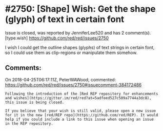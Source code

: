 
#2750: [Shape] Wish: Get the shape (glyph) of text in certain font
================================================================================
Issue is closed, was reported by JenniferLee520 and has 2 comment(s).
[type.wish]
<https://github.com/red/red/issues/2750>

I wish I could get the outline shapes (glyphs) of text strings in certain font, so I could use them as clip-regions or manipulate them somehow.


Comments:
--------------------------------------------------------------------------------

On 2018-04-25T06:17:11Z, PeterWAWood, commented:
<https://github.com/red/red/issues/2750#issuecomment-384172486>

    Following the introduction of the [Red REP repository for enhancements and wishes](https://gitter.im/red/red?at=5adfeed527c509a7744a3dc8), this issue is being closed.
    
    If you believe that your wish is still valid, please open a new issue for it in the new [red/REP repo](https://github.com/red/REP). It would help if you could include a link to this issue when opening an issue in the REP repository.

